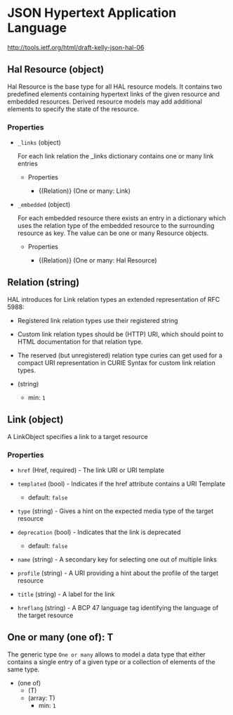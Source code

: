 # JSON Hypertext Application Language
<http://tools.ietf.org/html/draft-kelly-json-hal-06>

## Hal Resource (object)
Hal Resource is the base type for all HAL resource models. It contains two predefined elements containing hypertext links of the given resource and embedded resources. Derived resource models may add additional elements to specify the state of the resource.

### Properties

- `_links` (object)

    For each link relation the _links dictionary contains one or many link entries

    - Properties

        - {(Relation)} (One or many: Link)

- `_embedded` (object)

    For each embedded resource there exists an entry in a dictionary which uses the relation type of the embedded resource to the surrounding resource as key. The value can be one or many Resource objects.

    - Properties

        - {(Relation)} (One or many: Hal Resource)

## Relation (string)
HAL introduces for Link relation types an extended representation of RFC 5988:

- Registered link relation types use their registered string
- Custom link relation types should be (HTTP) URI, which should point to HTML documentation for that relation type.
- The reserved (but unregistered) relation type curies can get used for a compact URI representation in CURIE Syntax for custom link relation types.

- (string) 
    - min: `1`

## Link (object)
A LinkObject specifies a link to a target resource

### Properties

- `href` (Href, required) - The link URI or URI template

- `templated` (bool) - Indicates if the href attribute contains a URI Template
    - default: `false`

- `type` (string) - Gives a hint on the expected media type of the target resource

- `deprecation` (bool) - Indicates that the link is deprecated
    - default: `false`

- `name` (string) - A secondary key for selecting one out of multiple links

- `profile` (string) - A URI providing a hint about the profile of the target resource

- `title` (string) - A label for the link

- `hreflang` (string) - A BCP 47 language tag identifying the language of the target resource

## One or many (one of): T
The generic type `One or many` allows to model a data type that either contains a single entry of a given type or a collection of elements of the same type.

- (one of)
    - (T)
    - (array: T)
        - min: `1`
